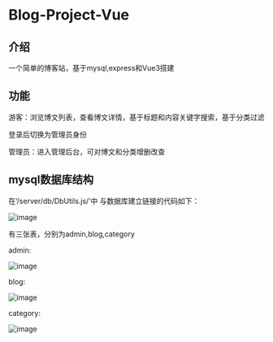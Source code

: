 # Blog-Project-Vue
## 介绍
一个简单的博客站，基于mysql,express和Vue3搭建
## 功能
游客：浏览博文列表，查看博文详情，基于标题和内容关键字搜索，基于分类过滤

登录后切换为管理员身份

管理员：进入管理后台，可对博文和分类增删改查

## mysql数据库结构
在‘/server/db/DbUtils.js/’中
与数据库建立链接的代码如下：

![image](https://user-images.githubusercontent.com/102190949/182211686-881601b7-c398-46b1-9f20-7584e0f7f580.png)

有三张表，分别为admin,blog,category

admin:

![image](https://user-images.githubusercontent.com/102190949/182211188-c751ec7c-63ae-49b5-b5ed-42d55ba8b50b.png)

blog:

![image](https://user-images.githubusercontent.com/102190949/182211331-220dca0a-bdcc-4079-9102-0eb3dfc31430.png)

category:

![image](https://user-images.githubusercontent.com/102190949/182211420-b9487717-dfef-47d9-b881-81ff21bfb009.png)


